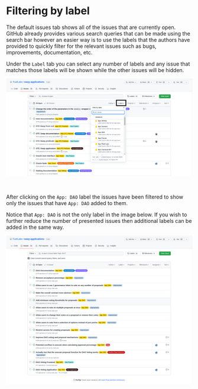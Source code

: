 # Filtering by label

The default issues tab shows all of the issues that are currently open. GitHub already provides various search queries that can be made using the search bar however an easier way is to use the labels that the authors have provided to quickly filter for the relevant issues such as bugs, improvements, documentation, etc.

Under the `Label` tab you can select any number of labels and any issue that matches those labels will be shown while the other issues will be hidden.

![Filter by label image](../../../images/filter-dropdown.png)

<br>

After clicking on the `App: DAO` label the issues have been filtered to show only the issues that have `App: DAO` added to them. 

Notice that `App: DAO` is not the only label in the image below. If you wish to further reduce the number of presented issues then additional labels can be added in the same way.

![Filtering issues by an app label image](../../../images/app-filter.png)
